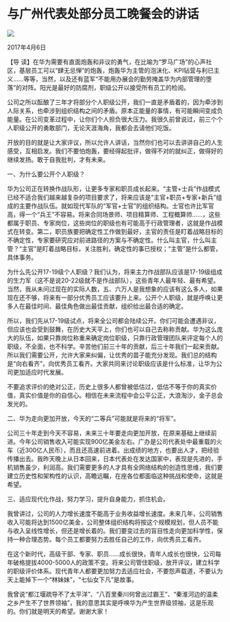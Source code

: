 # 与广州代表处部分员工晚餐会的讲话
<img class="pv" src="https://api.visitor.plantree.me/visitor-badge/pv?namespace=plantree.me&key=renzhengfei-speeches/./docs/speeches/2017/04/与广州代表处部分员工晚餐会的讲话.md">


2017年4月6日



【导  读】在华为需要有直面炮轰和非议的勇气，在比喻为“罗马广场”的心声社区，基层员工可以“肆无忌惮”的炮轰，炮轰华为主管的泡沫化、KPI钻营与利已主义……等等，当然，以及还有蓝军“不能用办展会的勤劳掩盖华为内部管理的堕落”的对阵。阳光是最好的防腐剂，职级公开以接受所有员工的检阅。



公司之所以酝酿了三年才将部分个人职级公开，我们一直是矛盾着的，因为牵涉到人际关系，也牵涉到组织结构之间的矛盾。原本正能量的事情，有可能瞬间变成负能量。在公司变革过程中，让你们个人担负很大压力。我很久前曾说过，前三个个人职级公开的勇敢部门，无论天涯海角，我都会去请他们吃饭。

开放的目的就是让大家评议，所以允许人讲话，当然你们也可以去讲讲自己的人生感受，互相启发。我们不要怕炮轰，要经得起批评，做得不对的就纠正，做得好的继续发扬。敢于自我批判，才有未来。

一、为什么要公开个人职级？

华为公司正在转换作战队形，让更多专家和职员成长起来。“主管+士兵”作战模式已经不适合我们越来越复杂的项目要求了，将来应该是“主官+职员+专家+新兵”组成的主要作战队伍。就如现代军队的“军官+士官”的组织结构。士官也许比军官高，得一个“兵王”不容易。将来合同场景师、项目精算师、工程概算师……，这些都属于职员、专家岗位，这些岗位的职级也有可能高于行政管理者，这就是作战模式在转变。第二，职员族要把确定性工作做到最好，主官的责任是盯着战略目标的不确定性，专家要研究应对前进路径的方案与不确定性。什么叫主官，什么叫主管？“主官”是盯着战略目标，关注胜利，确定性的事已授权；“主管”是什么都管，具体事务。

为什么先公开17-19级个人职级？我们认为，将来主力作战部队应该是17-19级组成的生力军（这不是说20-22级就不是作战部队），这些青年人最年轻、最有希望。当然，我从未问过现在的实际人数，五、六万人是我想象的应该有这么多人，如果现在还不够，将来有一部分优秀员工应该要升上来。公开个人职级，就是呼唤让更多人在最佳时间、最佳角色做出最佳贡献，组织给出最合适的确定。

所以，我们先从17-19级试点，将来全公司都会陆续公开。你们可能会遭遇非议，但应该也会受到鼓舞，在历史大天平上，你们也可以自己去称称贡献。华为这么庞大的队伍，如果只靠岗位称重来确定岗位职级，只靠行政管理团队来评定每个人的职级，不全面，也不科学。辛苦他们前三十年的贡献，后三十年我们一起来贡献。所以我们需要公开，允许大家来纠偏，让优秀的苗子能充分发现。我们总的结构是“向右看齐”，向优秀员工看齐。大家共同来讨论职级应该是什么标准，让华为公司更加适应时代发展。

不要追求评价的绝对公正，历史上很多人都曾被低估过，低估不等于你的真实价值，真实价值是你的自信心。相信在未来流程中会公平公正，大浪淘沙，金子总会发光的。

二、华为走向更加开放，今天的“二等兵”可能就是将来的“将军”。

公司三十年走到今天不容易，未来三十年要走向更加开放，在原来基础上继续前进。今年公司销售收入可能实现900亿美金左右。广办是公司代表处中最重载的火车（近300亿人民币），而且还高速前进着。出成绩的地方，也要出人才，把经验传播出去。我昨天晚上从日本回来，日本代表处在发达国家中，表现是先进的，手机销售虽少，利润高。我们需要更多的人才具有全网络结构的创造性思维，我们要建立历史性和架构性的认识，高瞻远瞩，在座各位都面临这种挑战和使命，这就是希望。

三、适应现代化作战，努力学习，提升自身能力，抓住机会。

我曾讲过，公司的人力增长速度不能高于业务收益增长速度。未来几年，公司销售收入可能将达到1500亿美金，公司整体组织结构将按这个规模规划，但人员不能与收入呈线性增长，但还是增长着的。我们要变过去的盲目性走向更加科学性，保持一种合理态势。每个员工都要努力去胜任自己的工作，向优秀员工看齐。

在这个新时代，高级干部、专家、职员……成长很快，青年人成长也很快，公司每年破格提拔4000-5000人的政策不变。将来公司管住职级，放开评议，建立科学的职级评价体系。现代青年人都要更加努力去适应社会，不要怨声载道，不要认为天上能掉下一个“林妹妹”，“七仙女下凡”是故事。

我曾说“都江堰疏导不了太平洋”、“八百里秦川何曾出过霸王”、“秦淮河边的温柔之乡产生不了世界领袖”，我的意思其实是呼唤华为产生世界级领袖，这是乐观的。你们就是明天的希望。谢谢大家！

